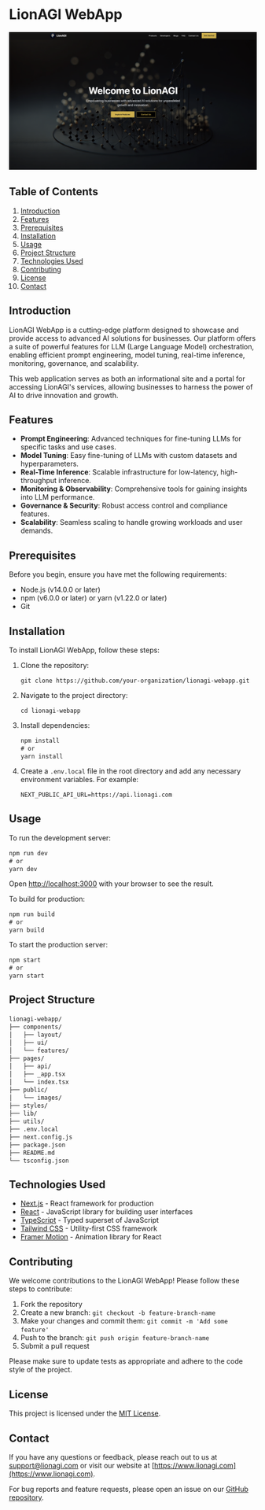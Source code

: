 # LionAGI WebApp

![alt text](static/website_preview.png)


## Table of Contents
1. [Introduction](#introduction)
2. [Features](#features)
3. [Prerequisites](#prerequisites)
4. [Installation](#installation)
5. [Usage](#usage)
6. [Project Structure](#project-structure)
7. [Technologies Used](#technologies-used)
8. [Contributing](#contributing)
9. [License](#license)
10. [Contact](#contact)

## Introduction

LionAGI WebApp is a cutting-edge platform designed to showcase and provide access to advanced AI solutions for businesses. Our platform offers a suite of powerful features for LLM (Large Language Model) orchestration, enabling efficient prompt engineering, model tuning, real-time inference, monitoring, governance, and scalability.

This web application serves as both an informational site and a portal for accessing LionAGI's services, allowing businesses to harness the power of AI to drive innovation and growth.


## Features

- **Prompt Engineering**: Advanced techniques for fine-tuning LLMs for specific tasks and use cases.
- **Model Tuning**: Easy fine-tuning of LLMs with custom datasets and hyperparameters.
- **Real-Time Inference**: Scalable infrastructure for low-latency, high-throughput inference.
- **Monitoring & Observability**: Comprehensive tools for gaining insights into LLM performance.
- **Governance & Security**: Robust access control and compliance features.
- **Scalability**: Seamless scaling to handle growing workloads and user demands.

## Prerequisites

Before you begin, ensure you have met the following requirements:

- Node.js (v14.0.0 or later)
- npm (v6.0.0 or later) or yarn (v1.22.0 or later)
- Git

## Installation

To install LionAGI WebApp, follow these steps:

1. Clone the repository:
   ```
   git clone https://github.com/your-organization/lionagi-webapp.git
   ```

2. Navigate to the project directory:
   ```
   cd lionagi-webapp
   ```

3. Install dependencies:
   ```
   npm install
   # or
   yarn install
   ```

4. Create a `.env.local` file in the root directory and add any necessary environment variables. For example:
   ```
   NEXT_PUBLIC_API_URL=https://api.lionagi.com
   ```

## Usage

To run the development server:

```
npm run dev
# or
yarn dev
```

Open [http://localhost:3000](http://localhost:3000) with your browser to see the result.

To build for production:

```
npm run build
# or
yarn build
```

To start the production server:

```
npm start
# or
yarn start
```

## Project Structure

```
lionagi-webapp/
├── components/
│   ├── layout/
│   ├── ui/
│   └── features/
├── pages/
│   ├── api/
│   ├── _app.tsx
│   └── index.tsx
├── public/
│   └── images/
├── styles/
├── lib/
├── utils/
├── .env.local
├── next.config.js
├── package.json
├── README.md
└── tsconfig.json
```

## Technologies Used

- [Next.js](https://nextjs.org/) - React framework for production
- [React](https://reactjs.org/) - JavaScript library for building user interfaces
- [TypeScript](https://www.typescriptlang.org/) - Typed superset of JavaScript
- [Tailwind CSS](https://tailwindcss.com/) - Utility-first CSS framework
- [Framer Motion](https://www.framer.com/motion/) - Animation library for React

## Contributing

We welcome contributions to the LionAGI WebApp! Please follow these steps to contribute:

1. Fork the repository
2. Create a new branch: `git checkout -b feature-branch-name`
3. Make your changes and commit them: `git commit -m 'Add some feature'`
4. Push to the branch: `git push origin feature-branch-name`
5. Submit a pull request

Please make sure to update tests as appropriate and adhere to the code style of the project.

## License

This project is licensed under the [MIT License](LICENSE).

## Contact

If you have any questions or feedback, please reach out to us at support@lionagi.com or visit our website at [https://www.lionagi.com](https://www.lionagi.com).

For bug reports and feature requests, please open an issue on our [GitHub repository](https://github.com/your-organization/lionagi-webapp/issues).
